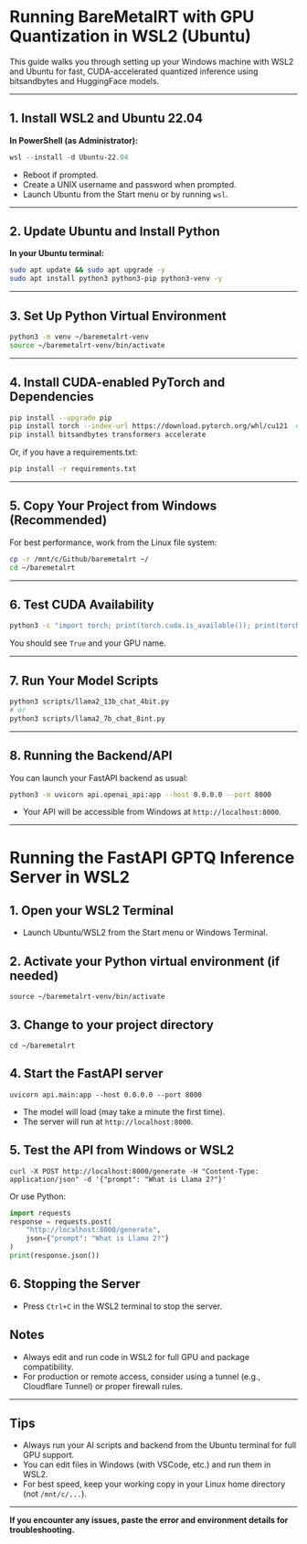 # Running BareMetalRT with GPU Quantization in WSL2 (Ubuntu)

This guide walks you through setting up your Windows machine with WSL2 and Ubuntu for fast, CUDA-accelerated quantized inference using bitsandbytes and HuggingFace models.

---

## 1. Install WSL2 and Ubuntu 22.04

**In PowerShell (as Administrator):**

```powershell
wsl --install -d Ubuntu-22.04
```

- Reboot if prompted.
- Create a UNIX username and password when prompted.
- Launch Ubuntu from the Start menu or by running `wsl`.

---

## 2. Update Ubuntu and Install Python

**In your Ubuntu terminal:**

```bash
sudo apt update && sudo apt upgrade -y
sudo apt install python3 python3-pip python3-venv -y
```

---

## 3. Set Up Python Virtual Environment

```bash
python3 -m venv ~/baremetalrt-venv
source ~/baremetalrt-venv/bin/activate
```

---

## 4. Install CUDA-enabled PyTorch and Dependencies

```bash
pip install --upgrade pip
pip install torch --index-url https://download.pytorch.org/whl/cu121  # Use cu118 for CUDA 11.8 if needed
pip install bitsandbytes transformers accelerate
```

Or, if you have a requirements.txt:
```bash
pip install -r requirements.txt
```

---

## 5. Copy Your Project from Windows (Recommended)

For best performance, work from the Linux file system:

```bash
cp -r /mnt/c/Github/baremetalrt ~/
cd ~/baremetalrt
```

---

## 6. Test CUDA Availability

```bash
python3 -c "import torch; print(torch.cuda.is_available()); print(torch.cuda.get_device_name(0) if torch.cuda.is_available() else 'No CUDA GPU')"
```

You should see `True` and your GPU name.

---

## 7. Run Your Model Scripts

```bash
python3 scripts/llama2_13b_chat_4bit.py
# or
python3 scripts/llama2_7b_chat_8int.py
```

---

## 8. Running the Backend/API

You can launch your FastAPI backend as usual:

```bash
python3 -m uvicorn api.openai_api:app --host 0.0.0.0 --port 8000
```

- Your API will be accessible from Windows at `http://localhost:8000`.

---

# Running the FastAPI GPTQ Inference Server in WSL2

## 1. Open your WSL2 Terminal
- Launch Ubuntu/WSL2 from the Start menu or Windows Terminal.

## 2. Activate your Python virtual environment (if needed)
```
source ~/baremetalrt-venv/bin/activate
```

## 3. Change to your project directory
```
cd ~/baremetalrt
```

## 4. Start the FastAPI server
```
uvicorn api.main:app --host 0.0.0.0 --port 8000
```
- The model will load (may take a minute the first time).
- The server will run at `http://localhost:8000`.

## 5. Test the API from Windows or WSL2
```
curl -X POST http://localhost:8000/generate -H "Content-Type: application/json" -d '{"prompt": "What is Llama 2?"}'
```
Or use Python:
```python
import requests
response = requests.post(
    "http://localhost:8000/generate",
    json={"prompt": "What is Llama 2?"}
)
print(response.json())
```

## 6. Stopping the Server
- Press `Ctrl+C` in the WSL2 terminal to stop the server.

## Notes
- Always edit and run code in WSL2 for full GPU and package compatibility.
- For production or remote access, consider using a tunnel (e.g., Cloudflare Tunnel) or proper firewall rules.

---

## Tips
- Always run your AI scripts and backend from the Ubuntu terminal for full GPU support.
- You can edit files in Windows (with VSCode, etc.) and run them in WSL2.
- For best speed, keep your working copy in your Linux home directory (not `/mnt/c/...`).

---

**If you encounter any issues, paste the error and environment details for troubleshooting.**
